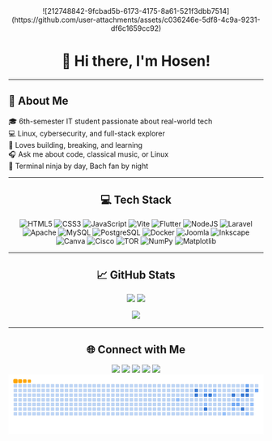 <div align="center">
![212748842-9fcbad5b-6173-4175-8a61-521f3dbb7514](https://github.com/user-attachments/assets/c036246e-5df8-4c9a-9231-df6c1659cc92)

</div>

<h1 align="center">👋 Hi there, I'm Hosen!</h1>

---

## 💫 About Me

🎓 6th-semester IT student passionate about real-world tech  
💻 Linux, cybersecurity, and full-stack explorer  
🚀 Loves building, breaking, and learning  
🎧 Ask me about code, classical music, or Linux  
🎼 Terminal ninja by day, Bach fan by night

---

<div align="center">

## 💻 Tech Stack

![HTML5](https://img.shields.io/badge/html5-%23E34F26.svg?style=flat-square&logo=html5&logoColor=white)
![CSS3](https://img.shields.io/badge/css3-%231572B6.svg?style=flat-square&logo=css3&logoColor=white)
![JavaScript](https://img.shields.io/badge/javascript-%23323330.svg?style=flat-square&logo=javascript&logoColor=%23F7DF1E)
![Vite](https://img.shields.io/badge/vite-%23646CFF.svg?style=flat-square&logo=vite&logoColor=white)
![Flutter](https://img.shields.io/badge/Flutter-%2302569B.svg?style=flat-square&logo=Flutter&logoColor=white)
![NodeJS](https://img.shields.io/badge/node.js-6DA55F?style=flat-square&logo=node.js&logoColor=white)
![Laravel](https://img.shields.io/badge/laravel-%23FF2D20.svg?style=flat-square&logo=laravel&logoColor=white)
![Apache](https://img.shields.io/badge/apache-%23D42029.svg?style=flat-square&logo=apache&logoColor=white)
![MySQL](https://img.shields.io/badge/mysql-4479A1.svg?style=flat-square&logo=mysql&logoColor=white)
![PostgreSQL](https://img.shields.io/badge/postgres-%23316192.svg?style=flat-square&logo=postgresql&logoColor=white)
![Docker](https://img.shields.io/badge/docker-%230db7ed.svg?style=flat-square&logo=docker&logoColor=white)
![Joomla](https://img.shields.io/badge/joomla-%235091CD.svg?style=flat-square&logo=joomla&logoColor=white)
![Inkscape](https://img.shields.io/badge/Inkscape-e0e0e0?style=flat-square&logo=inkscape&logoColor=080A13)
![Canva](https://img.shields.io/badge/Canva-%2300C4CC.svg?style=flat-square&logo=Canva&logoColor=white)
![Cisco](https://img.shields.io/badge/cisco-%23049fd9.svg?style=flat-square&logo=cisco&logoColor=black)
![TOR](https://img.shields.io/badge/tor-%237E4798.svg?style=flat-square&logo=tor-project&logoColor=white)
![NumPy](https://img.shields.io/badge/numpy-%23013243.svg?style=flat-square&logo=numpy&logoColor=white)
![Matplotlib](https://img.shields.io/badge/Matplotlib-%23ffffff.svg?style=flat-square&logo=Matplotlib&logoColor=black)

</div>

---

<h2 align="center">📈 GitHub Stats</h2>

<p align="center">
  <img src="https://github-readme-stats.vercel.app/api?username=SirHosen&theme=gotham&hide_border=false&include_all_commits=true&count_private=true" height="150"/>
  <img src="https://nirzak-streak-stats.vercel.app/?user=SirHosen&theme=gotham&hide_border=false" height="150"/>
</p>

<p align="center">
  <img src="https://github-readme-stats.vercel.app/api/top-langs/?username=SirHosen&theme=gotham&hide_border=false&layout=compact" height="130"/>
</p>

---

<h2 align="center">🌐 Connect with Me</h2>

<p align="center">
  <a href="https://discord.gg/Q4MdSjyR"><img src="https://img.shields.io/badge/Discord-%237289DA.svg?logo=discord&logoColor=white"/></a>
  <a href="https://facebook.com/hosea.oktarivanes.9"><img src="https://img.shields.io/badge/Facebook-%231877F2.svg?logo=Facebook&logoColor=white"/></a>
  <a href="https://reddit.com/user/u/Hofsy778"><img src="https://img.shields.io/badge/Reddit-%23FF4500.svg?logo=Reddit&logoColor=white"/></a>
  <a href="https://stackoverflow.com/users/30170467"><img src="https://img.shields.io/badge/-Stackoverflow-FE7A16?logo=stack-overflow&logoColor=white"/></a>
  <a href="mailto:hoseaoktarivanes.com"><img src="https://img.shields.io/badge/Email-D14836?logo=gmail&logoColor=white"/></a>
  <img src="https://github.com/SirHosen/SirHosen/blob/output/ocean.gif" alt="Contribution Snake"/>
</p>

<!-- Made with ❤️ by SirHosen | Powered by GPRM (https://gprm.itsvg.in) -->
